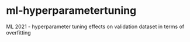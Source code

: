 # ml-hyperparametertuning
ML 2021 - hyperparameter tuning effects on validation dataset in terms of overfitting
